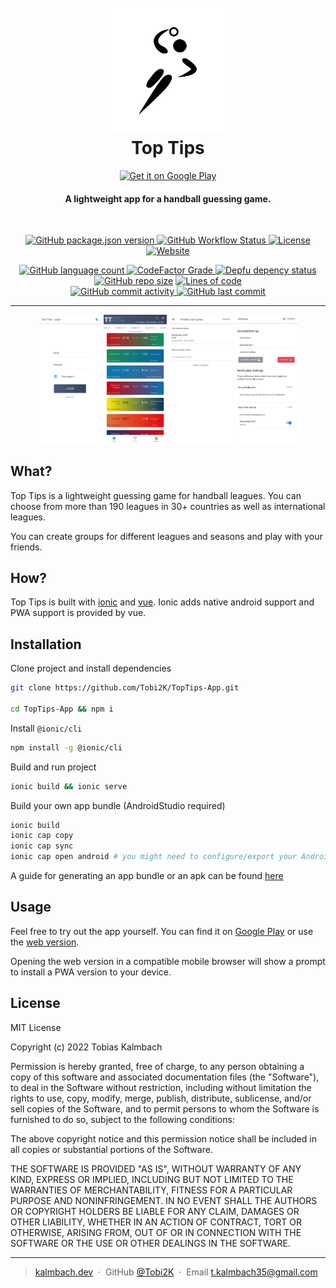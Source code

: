 <h1 align="center">
  <br>
  <a href="http://app.kalmbach.dev"><img src="./public/assets/icon/rounded_icon.png" alt="Top Tips" width="200"></a>
  <br>
  Top Tips
  <br>
</h1>
<p align="center">
  <a href='https://play.google.com/store/apps/details?id=app.kalmbach.dev&pcampaignid=pcampaignidMKT-Other-global-all-co-prtnr-py-PartBadge-Mar2515-1'><img alt='Get it on Google Play' src='https://play.google.com/intl/en_us/badges/static/images/badges/en_badge_web_generic.png' width=150/></a>
  <!-- Google Play and the Google Play logo are trademarks of Google LLC. -->
</p>

<h4 align="center">A lightweight app for a handball guessing game.</h4>
<br>
<p align="center">
  <a href="#readme">
    <img alt="GitHub package.json version" src="https://img.shields.io/github/package-json/v/Tobi2K/TopTips-App?style=for-the-badge">
  </a>
  <a href="#readme">
    <img alt="GitHub Workflow Status" src="https://img.shields.io/github/actions/workflow/status/Tobi2K/TopTips-App/firebase-hosting-merge.yml?branch=main&style=for-the-badge">
  </a>
  <a href="#license">
    <img alt="License" src="https://img.shields.io/github/license/Tobi2K/TopTips-App?style=for-the-badge">
  </a>
  <a href="https://app.kalmbach.dev">
    <img alt="Website" src="https://img.shields.io/website?down_message=offline&style=for-the-badge&up_message=online&url=https%3A%2F%2Fapp.kalmbach.dev">
  </a>
</p>
<p align="center">
  <a href="#readme">
    <img alt="GitHub language count" src="https://img.shields.io/github/languages/count/Tobi2K/TopTips-App">
  </a>
  <a href="https://www.codefactor.io/repository/github/tobi2k/toptips-app">
    <img alt="CodeFactor Grade" src="https://img.shields.io/codefactor/grade/github/Tobi2K/TopTips-App">
  </a>
  <a href="https://depfu.com/github/Tobi2K/TopTips-App?project_id=35393">
  <img alt="Depfu depency status" src="https://badges.depfu.com/badges/ba1b5b572e1e6f563a0cbb0964ea6fe3/overview.svg">
  </a>
  <a href="#readme">
    <img alt="GitHub repo size" src="https://img.shields.io/github/repo-size/Tobi2K/TopTips-App"></a>
  <a href="#readme">
    <img alt="Lines of code" src="https://tokei.ekzhang.com/b1/github/Tobi2K/TopTips-App">
  </a>
  <br>
  <a href="#readme">
    <img alt="GitHub commit activity" src="https://img.shields.io/github/commit-activity/m/Tobi2K/TopTips-App">
  </a>
  <a href="#readme">
    <img alt="GitHub last commit" src="https://img.shields.io/github/last-commit/Tobi2K/TopTips-App">
  </a>
</p>

<hr>

<p align="center">
  <img src="./public/assets/screenshots/login_light.jpg" width=20%>
  <img src="./public/assets/screenshots/play_light.jpg" width=20%>
  <img src="./public/assets/screenshots/create_group.jpg" width=20%>
  <img src="./public/assets/screenshots/settings.jpg" width=20%>
</p>

## What?

Top Tips is a lightweight guessing game for handball leagues. You can choose from more than 190 leagues in 30+ countries as well as international leagues.

You can create groups for different leagues and seasons and play with your friends.

## How?

Top Tips is built with [ionic](https://ionicframework.com/) and [vue](https://vuejs.org/). Ionic adds native android support and PWA support is provided by vue.

## Installation

Clone project and install dependencies

```bash
git clone https://github.com/Tobi2K/TopTips-App.git

cd TopTips-App && npm i
```

Install `@ionic/cli`

```bash
npm install -g @ionic/cli
```

Build and run project

```bash
ionic build && ionic serve
```

Build your own app bundle (AndroidStudio required)

```bash
ionic build
ionic cap copy
ionic cap sync
ionic cap open android # you might need to configure/export your AndroidStudio path
```

A guide for generating an app bundle or an apk can be found [here](https://developer.android.com/studio/publish/app-signing#generate-key)

## Usage

Feel free to try out the app yourself. You can find it on [Google Play](https://play.google.com/store/apps/details?id=app.kalmbach.dev) or use the [web version](https://app.kalmbach.dev).

Opening the web version in a compatible mobile browser will show a prompt to install a PWA version to your device.

## License

MIT License

Copyright (c) 2022 Tobias Kalmbach

Permission is hereby granted, free of charge, to any person obtaining a copy of this software and associated documentation files (the "Software"), to deal in the Software without restriction, including without limitation the rights to use, copy, modify, merge, publish, distribute, sublicense, and/or sell copies of the Software, and to permit persons to whom the Software is furnished to do so, subject to the following conditions:

The above copyright notice and this permission notice shall be included in all copies or substantial portions of the Software.

THE SOFTWARE IS PROVIDED "AS IS", WITHOUT WARRANTY OF ANY KIND, EXPRESS OR IMPLIED, INCLUDING BUT NOT LIMITED TO THE WARRANTIES OF MERCHANTABILITY, FITNESS FOR A PARTICULAR PURPOSE AND NONINFRINGEMENT. IN NO EVENT SHALL THE AUTHORS OR COPYRIGHT HOLDERS BE LIABLE FOR ANY CLAIM, DAMAGES OR OTHER LIABILITY, WHETHER IN AN ACTION OF CONTRACT, TORT OR OTHERWISE, ARISING FROM, OUT OF OR IN CONNECTION WITH THE SOFTWARE OR THE USE OR OTHER DEALINGS IN THE SOFTWARE.

---

> [kalmbach.dev](https://www.kalmbach.dev) &nbsp;&middot;&nbsp;
> GitHub [@Tobi2K](https://github.com/Tobi2K) &nbsp;&middot;&nbsp;
> Email [t.kalmbach35@gmail.com](mailto:t.kalmbach35@gmail.com)
